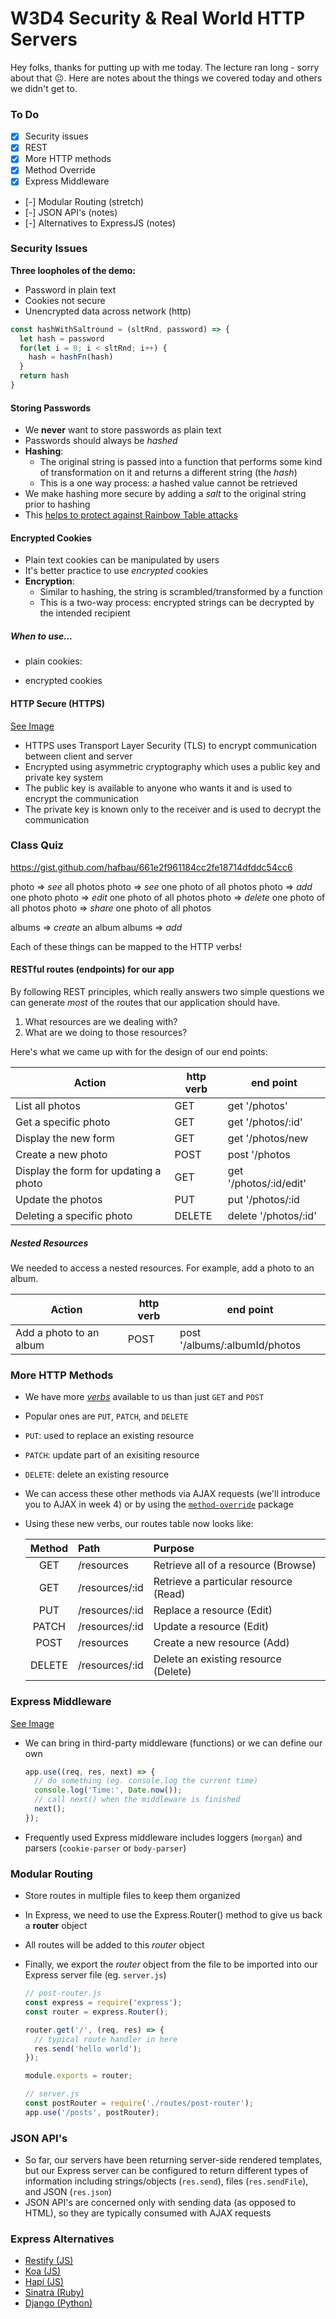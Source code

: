 # W3D4 Security & Real World HTTP Servers

Hey folks, thanks for putting up with me today. The lecture ran long - sorry about that 😐. Here are notes about the things we covered today and others we didn't get to.

### To Do
- [x] Security issues
- [x] REST
- [x] More HTTP methods
- [x] Method Override
- [x] Express Middleware
- [-] Modular Routing (stretch)
- [-] JSON API's (notes)
- [-] Alternatives to ExpressJS (notes)

### Security Issues

**Three loopholes of the demo:**
- Password in plain text
- Cookies not secure
- Unencrypted data across network (http)

```js
const hashWithSaltround = (sltRnd, password) => {
  let hash = password
  for(let i = 0; i < sltRnd; i++) {
    hash = hashFn(hash)
  }
  return hash
}
```

#### Storing Passwords
* We **never** want to store passwords as plain text
* Passwords should always be _hashed_ 
* **Hashing**:
  * The original string is passed into a function that performs some kind of transformation on it and returns a different string (the _hash_)
  * This is a one way process: a hashed value cannot be retrieved
* We make hashing more secure by adding a _salt_ to the original string prior to hashing
* This [helps to protect against Rainbow Table attacks](https://stackoverflow.com/questions/420843/how-does-password-salt-help-against-a-rainbow-table-attack)

#### Encrypted Cookies
* Plain text cookies can be manipulated by users
* It's better practice to use _encrypted_ cookies
* **Encryption**:
  * Similar to hashing, the string is scrambled/transformed by a function
  * This is a two-way process: encrypted strings can be decrypted by the intended recipient

##### When to use...
- plain cookies:


- encrypted cookies


#### HTTP Secure (HTTPS)

[See Image](./Man-In-The-Middle-Attack.png)
* HTTPS uses Transport Layer Security (TLS) to encrypt communication between client and server
* Encrypted using asymmetric cryptography which uses a public key and private key system
* The public key is available to anyone who wants it and is used to encrypt the communication
* The private key is known only to the receiver and is used to decrypt the communication


### Class Quiz

https://gist.github.com/hafbau/661e2f961184cc2fe18714dfddc54cc6

photo => *see* all photos
photo => *see* one photo of all photos
photo => *add* one photo
photo => *edit* one photo of all photos
photo => *delete* one photo of all photos
photo => *share* one photo of all photos

albums => *create* an album
albums => *add*

Each of these things can be mapped to the HTTP verbs!

#### RESTful routes (endpoints) for our app
By following REST principles, which really answers two simple questions we can generate _most_ of the routes that our application should have.

1. What resources are we dealing with?
2. What are we doing to those resources?

Here's what we came up with for the design of our end points:

| Action                                  | http verb | end point                 |
| --------------------------------------- | --------- | ------------------------- |
| List all photos                         | GET       | get '/photos'             |
| Get a specific photo                     | GET       | get '/photos/:id'         |
| Display the new form                    | GET       | get '/photos/new         |
| Create a new photo                      | POST      | post '/photos           |
| Display the form for updating a photo   | GET       | get '/photos/:id/edit'  |
| Update the photos                       | PUT       | put '/photos/:id          |
| Deleting a specific photo                | DELETE    | delete '/photos/:id'       |

##### Nested Resources

We needed to access a nested resources. For example, add a photo to an album.

| Action                  | http verb | end point                  |
| ----------------------- | --------- | -------------------------- |
| Add a photo to an album | POST      | post '/albums/:albumId/photos  |


### More HTTP Methods
- We have more [*verbs*](https://developer.mozilla.org/en-US/docs/Web/HTTP/Methods) available to us than just `GET` and `POST`
- Popular ones are `PUT`, `PATCH`, and `DELETE`
- `PUT`: used to replace an existing resource
- `PATCH`: update part of an exisiting resource
- `DELETE`: delete an existing resource
- We can access these other methods via AJAX requests (we'll introduce you to AJAX in week 4) or by using the [`method-override`](https://www.npmjs.com/package/method-override) package
- Using these new verbs, our routes table now looks like:

  | **Method** | **Path** | **Purpose** |
  |:---:|:---|:---|
  | GET | /resources | Retrieve all of a resource (Browse) |
  | GET | /resources/:id | Retrieve a particular resource (Read) |
  | PUT | /resources/:id | Replace a resource (Edit) |
  | PATCH | /resources/:id | Update a resource (Edit) |
  | POST | /resources | Create a new resource (Add) |
  | DELETE | /resources/:id | Delete an existing resource (Delete) |


### Express Middleware

[See Image](./middleware.png)

- We can bring in third-party middleware (functions) or we can define our own

  ```js
  app.use((req, res, next) => {
    // do something (eg. console.log the current time)
    console.log('Time:', Date.now());
    // call next() when the middleware is finished
    next();
  });
  ```

- Frequently used Express middleware includes loggers (`morgan`) and parsers (`cookie-parser` or `body-parser`)


### Modular Routing
- Store routes in multiple files to keep them organized
- In Express, we need to use the Express.Router() method to give us back a **router** object
- All routes will be added to this _router_ object
- Finally, we export the _router_ object from the file to be imported into our Express server file (eg. `server.js`)

  ```js
  // post-router.js
  const express = require('express');
  const router = express.Router();

  router.get('/', (req, res) => {
    // typical route handler in here
    res.send('hello world');
  });

  module.exports = router;

  // server.js
  const postRouter = require('./routes/post-router');
  app.use('/posts', postRouter);
  ```

### JSON API's
- So far, our servers have been returning server-side rendered templates, but our Express server can be configured to return different types of information including strings/objects (`res.send`), files (`res.sendFile`), and JSON (`res.json`)
- JSON API's are concerned only with sending data (as opposed to HTML), so they are typically consumed with AJAX requests


### Express Alternatives
- [Restify (JS)](http://restify.com/)
- [Koa (JS)](https://koajs.com/)
- [Hapi (JS)](https://hapi.dev/api/?v=19.0.5)
- [Sinatra (Ruby)](http://sinatrarb.com/documentation.html)
- [Django (Python)](https://www.djangoproject.com/)